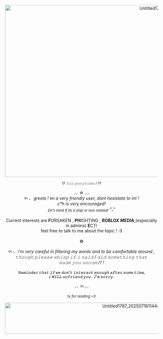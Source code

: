 <div align="center">
  <img width="1067" height="565" alt="Untitled1787_20250716121453" src="https://github.com/user-attachments/assets/b43bde46-aa73-4cda-8a86-dc4abc44e601" />
  
<sub>*♡ 𝚏𝚘𝚛 𝚙𝚘𝚗𝚢𝚝𝚘𝚠𝚗 ! ♡*<sub>
  
⸝⸝ ☆ ⸝⸝<br>
୨ৎ ◟ _greets ! im a very friendly user, dont hesistate to int !<br>c*h is very encouraged!<br><sub>Dn't mind if its a ship or lore related!_ ^_^
<br><br>
Current interests are **F**ORSAKEN , **PH**IGHTING , **ROBLOX MEDIA**,(especially in admins) **E**CT!<br>feel free to talk to me about the topic ! :3
<br><br>✿<br><br>
୨ৎ ◟ _i'm very careful in filtering my words and to be comfortable around ,<br>𝚝𝚑𝚘𝚞𝚐𝚑 𝚙𝚕𝚎𝚊𝚜𝚎 𝚠𝚑𝚒𝚜𝚙 𝚒𝚏 𝚒 𝚜𝚊𝚒𝚍 / 𝚍𝚒𝚍 𝚜𝚘𝚖𝚎𝚝𝚑𝚒𝚗𝚐 𝚝𝚑𝚊𝚝<br>𝚖𝚊𝚍𝚎 𝚢𝚘𝚞 𝚞𝚗𝚌𝚘𝚖𝚏! !_ 
<br><br>
_<sub>**𝚁𝚎𝚖𝚒𝚗𝚍𝚎𝚛 𝚝𝚑𝚊𝚝 𝚒𝚏 𝚠𝚎 𝚍𝚘𝚗'𝚝 𝚒𝚗𝚝𝚎𝚛𝚊𝚌𝚝 𝚎𝚗𝚘𝚞𝚐𝚑 𝚊𝚏𝚝𝚎𝚛 𝚜𝚘𝚖𝚎 𝚝𝚒𝚖𝚎,<br>𝚒 𝚆𝙸𝙻𝙻 𝚞𝚗𝚏𝚛𝚒𝚎𝚗𝚍 𝚢𝚘𝚞 . 𝙸'𝚖 𝚜𝚘𝚛𝚛𝚢 .**_

_⸝⸝ ୨ৎ ⸝⸝_
<br><br>
_<sub>ty for reading <3<sub>_

<img width="823" height="102" alt="Untitled1787_20250716114442" src="https://github.com/user-attachments/assets/a714dda1-0942-4b8b-b5e1-3bb7b8d6c848" /><sub><sub><sub><sub><sub><sub>
